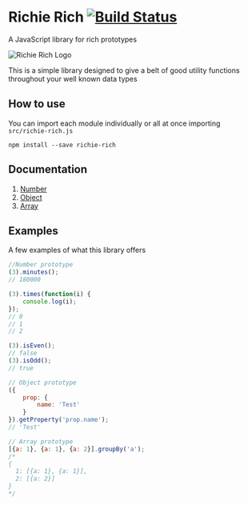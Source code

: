 # Richie Rich [![Build Status](https://travis-ci.org/commodityvectors/richie-rich.svg?branch=master)](https://travis-ci.org/commodityvectors/richie-rich)

A JavaScript library for rich prototypes

![Richie Rich Logo](https://themovierat.files.wordpress.com/2013/02/logo_art1.jpg)

This is a simple library designed to give a belt of good utility functions throughout your well known data types

## How to use
You can import each module individually or all at once importing `src/richie-rich.js`

`npm install --save richie-rich`  

## Documentation

1. [Number](https://github.com/commodityvectors/richie-rich/wiki/Number)
2. [Object](https://github.com/commodityvectors/richie-rich/wiki/Object)
3. [Array](https://github.com/commodityvectors/richie-rich/wiki/Array)

## Examples

A few examples of what this library offers

```javascript
//Number prototype
(3).minutes();
// 180000

(3).times(function(i) {
    console.log(i);
});
// 0
// 1
// 2

(3).isEven();
// false
(3).isOdd();
// true

// Object prototype
({
    prop: {
        name: 'Test'
    }
}).getProperty('prop.name');
// 'Test'

// Array prototype
[{a: 1}, {a: 1}, {a: 2}].groupBy('a');
/*
{
  1: [{a: 1}, {a: 1}],
  2: [{a: 2}]
}
*/
```
